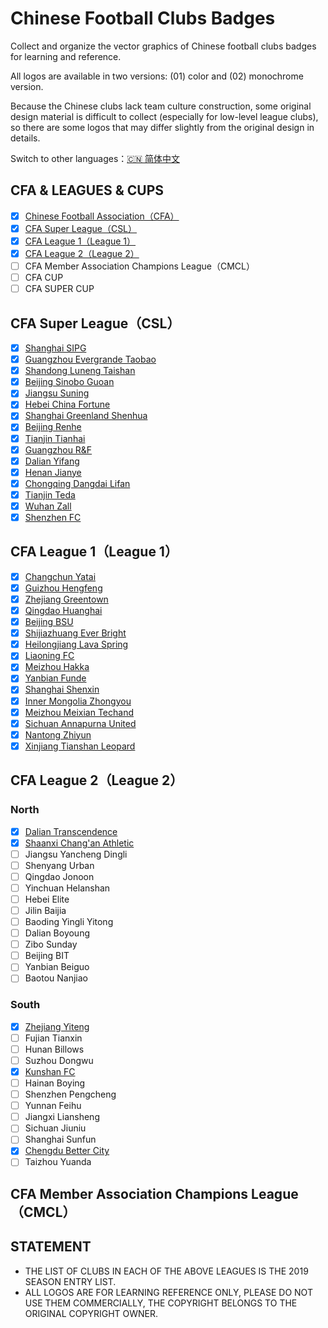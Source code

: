 # Chinese Football Clubs Badges

Collect and organize the vector graphics of Chinese football clubs badges for learning and reference.

All logos are available in two versions: (01) color  and (02) monochrome version.

Because the Chinese clubs lack team culture construction, some original design material is difficult to collect (especially for low-level league clubs), so there are some logos that may differ slightly from the original design in details.

Switch to other languages：[🇨🇳 简体中文](/README.md)

## CFA & LEAGUES & CUPS

- [x] [Chinese Football Association（CFA）](/CFA%20&%20LEAGUES%20&%20CUPS/Chinese%20Football%20Association)
- [x] [CFA Super League（CSL）](/CFA%20&%20LEAGUES%20&%20CUPS/CFA%20Super%20League)
- [x] [CFA League 1（League 1）](/CFA%20&%20LEAGUES%20&%20CUPS/CFA%20League%201)
- [x] [CFA League 2（League 2）](/CFA%20&%20LEAGUES%20&%20CUPS/CFA%20League%202)
- [ ] CFA Member Association Champions League（CMCL）
- [ ] CFA CUP
- [ ] CFA SUPER CUP

## CFA Super League（CSL）

- [x] [Shanghai SIPG](/CFA%20SUPER%20LEAGUE/Shanghai%20SIPG)
- [x] [Guangzhou Evergrande Taobao](/CFA%20SUPER%20LEAGUE/Guangzhou%20Evergrande%20Taobao)
- [x] [Shandong Luneng Taishan](/CFA%20SUPER%20LEAGUE/Shandong%20Luneng%20Taishan)
- [x] [Beijing Sinobo Guoan](/CFA%20SUPER%20LEAGUE/Beijing%20Sinobo%20Guoan)
- [x] [Jiangsu Suning](/CFA%20SUPER%20LEAGUE/Jiangsu%20Suning)
- [x] [Hebei China Fortune](/CFA%20SUPER%20LEAGUE/Hebei%20China%20Fortune)
- [x] [Shanghai Greenland Shenhua](/CFA%20SUPER%20LEAGUE/Shanghai%20Greenland%20Shenhua)
- [x] [Beijing Renhe](/CFA%20SUPER%20LEAGUE/Beijing%20Renhe)
- [x] [Tianjin Tianhai](/CFA%20SUPER%20LEAGUE/Tianjin%20Tianhai)
- [x] [Guangzhou R&F](/CFA%20SUPER%20LEAGUE/Guangzhou%20R&F)
- [x] [Dalian Yifang](/CFA%20SUPER%20LEAGUE/Dalian%20Yifang)
- [x] [Henan Jianye](/CFA%20SUPER%20LEAGUE/Henan%20Jianye)
- [x] [Chongqing Dangdai Lifan](/CFA%20SUPER%20LEAGUE/Chongqing%20Dangdai%20Lifan)
- [x] [Tianjin Teda](/CFA%20SUPER%20LEAGUE/Tianjin%20Teda)
- [x] [Wuhan Zall](/CFA%20SUPER%20LEAGUE/Wuhan%20Zall)
- [x] [Shenzhen FC](/CFA%20SUPER%20LEAGUE/Shenzhen%20FC)

## CFA League 1（League 1）

- [x] [Changchun Yatai](/CFA%20LEAGUE%201/Changchun%20Yatai)
- [x] [Guizhou Hengfeng](/CFA%20LEAGUE%201/Guizhou%20Hengfeng)
- [x] [Zhejiang Greentown](/CFA%20LEAGUE%201/Zhejiang%20Greentown)
- [x] [Qingdao Huanghai](/CFA%20LEAGUE%201/Qingdao%20Huanghai)
- [x] [Beijing BSU](/CFA%20LEAGUE%201/Beijing%20BSU)
- [x] [Shijiazhuang Ever Bright](/CFA%20LEAGUE%201/Shijiazhuang%20Ever%20Bright)
- [x] [Heilongjiang Lava Spring](/CFA%20LEAGUE%201/Heilongjiang%20Lava%20Spring)
- [x] [Liaoning FC](/CFA%20LEAGUE%201/Liaoning%20FC)
- [x] [Meizhou Hakka](/CFA%20LEAGUE%201/Meizhou%20Hakka)
- [x] [Yanbian Funde](/CFA%20LEAGUE%201/Yanbian%20Funde)
- [x] [Shanghai Shenxin](/CFA%20LEAGUE%201/Shanghai%20Shenxin)
- [x] [Inner Mongolia Zhongyou](/CFA%20LEAGUE%201/Inner%20Mongolia%20Zhongyou)
- [x] [Meizhou Meixian Techand](/CFA%20LEAGUE%201/Meizhou%20Meixian%20Techand)
- [x] [Sichuan Annapurna United](/CFA%20LEAGUE%201/Sichuan%20Annapurna%20United)
- [x] [Nantong Zhiyun](/CFA%20LEAGUE%201/Nantong%20Zhiyun)
- [x] [Xinjiang Tianshan Leopard](/CFA%20LEAGUE%20/Xinjiang%20Tianshan%20Leopard)

## CFA League 2（League 2）

### North

- [x] [Dalian Transcendence](/CFA%20LEAGUE%202/North/Dalian%20Transcendence)
- [x] [Shaanxi Chang'an Athletic](/CFA%20LEAGUE%202/North/Shaanxi%20Chang'an%20Athletic)
- [ ] Jiangsu Yancheng Dingli
- [ ] Shenyang Urban
- [ ] Qingdao Jonoon
- [ ] Yinchuan Helanshan
- [ ] Hebei Elite
- [ ] Jilin Baijia
- [ ] Baoding Yingli Yitong
- [ ] Dalian Boyoung
- [ ] Zibo Sunday
- [ ] Beijing BIT
- [ ] Yanbian Beiguo
- [ ] Baotou Nanjiao

### South

- [x] [Zhejiang Yiteng](/CFA%20LEAGUE%202/South/Zhejiang%20Yiteng)
- [ ] Fujian Tianxin
- [ ] Hunan Billows
- [ ] Suzhou Dongwu
- [x] [Kunshan FC](/CFA%20LEAGUE%202/South/Kunshan%20FC)
- [ ] Hainan Boying
- [ ] Shenzhen Pengcheng
- [ ] Yunnan Feihu
- [ ] Jiangxi Liansheng
- [ ] Sichuan Jiuniu
- [ ] Shanghai Sunfun
- [x] [Chengdu Better City](/CFA%20LEAGUE%202/South/Chengdu%20Better%20City)
- [ ] Taizhou Yuanda

## CFA Member Association Champions League（CMCL）

## STATEMENT

- THE LIST OF CLUBS IN EACH OF THE ABOVE LEAGUES IS THE 2019 SEASON ENTRY LIST.
- ALL LOGOS ARE FOR LEARNING REFERENCE ONLY, PLEASE DO NOT USE THEM COMMERCIALLY, THE COPYRIGHT BELONGS TO THE ORIGINAL COPYRIGHT OWNER.

